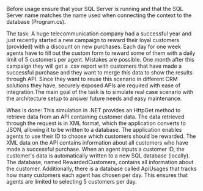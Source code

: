Before usage ensure that your SQL Server is running and that the SQL Server name matches the name used when connecting the context to the database (Program.cs).

The task:
A huge telecommunication company had a successful year and just recently started a new campaign to
reward their loyal customers (provided) with a discount on new purchases. Each day for one week
agents have to fill out the custom form to reward some of them with a daily limit of 5 customers per
agent. Mistakes are possible.
One month after this campaign they will get a .csv report with customers that have made a successful
purchase and they want to merge this data to show the results through API.
Since they want to reuse this scenario in different CRM solutions they have, securely exposed APIs are
required with ease of integration.The main goal of the task is to simulate real case scenario with the architecture setup to answer future
needs and easy maintenance.

Whas is done:
This simulation in .NET provides an HttpGet method to retrieve data from an API containing customer data. The data retrieved through the request is in XML format, which the application converts to JSON, allowing it to be written to a database.
The application enables agents to use their ID to choose which customers should be rewarded. The XML data on the API contains information about all customers who have made a successful purchase. When an agent inputs a customer ID, the customer's data is automatically written to a new SQL database (locally). The database, named RewardedCustomers, contains all information about the customer.
Additionally, there is a database called ApiUsages that tracks how many customers each agent has chosen per day. This ensures that agents are limited to selecting 5 customers per day.
